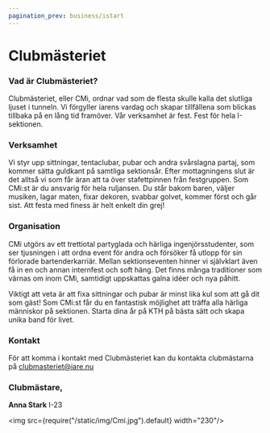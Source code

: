 ```yaml
---
pagination_prev: business/istart
---
```

# Clubmästeriet

### Vad är Clubmästeriet?

Clubmästeriet, eller CMi, ordnar vad som de flesta skulle kalla det slutliga ljuset i tunneln. Vi förgyller iarens vardag och skapar tillfällena som blickas tillbaka på en lång tid framöver. Vår verksamhet är fest. Fest för hela I-sektionen.

### Verksamhet

Vi styr upp sittningar, tentaclubar, pubar och andra svårslagna partaj, som kommer sätta guldkant på samtliga sektionsår. Efter mottagningens slut är det alltså vi som får äran att ta över stafettpinnen från festgruppen. Som CMi:st är du ansvarig för hela ruljansen. Du står bakom baren, väljer musiken, lagar maten, fixar dekoren, svabbar golvet, kommer först och går sist. Att festa med finess är helt enkelt din grej!

### Organisation

CMi utgörs av ett trettiotal partyglada och härliga ingenjörsstudenter, som ser tjusningen i att ordna event för andra och försöker få utlopp för sin förlorade bartenderkarriär. Mellan sektionseventen hinner vi självklart även få in en och annan internfest och soft häng. Det finns många traditioner som värnas om inom CMi, samtidigt uppskattas galna idéer och nya påhitt.

Viktigt att veta är att fixa sittningar och pubar är minst lika kul som att gå dit som gäst! Som CMi:st får du en fantastisk möjlighet att träffa alla härliga människor på sektionen. Starta dina år på KTH på bästa sätt och skapa unika band för livet.

### Kontakt

För att komma i kontakt med Clubmästeriet kan du kontakta clubmästarna på clubmasteriet@iare.nu

### Clubmästare,
__Anna Stark__ I-23


<img src={require("/static/img/Cmi.jpg").default} width="230"/>